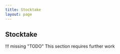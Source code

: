 ```yaml
---
title: Stocktake
layout: page
---
```


## Stocktake

!!! missing "TODO"
	This section requires further work
